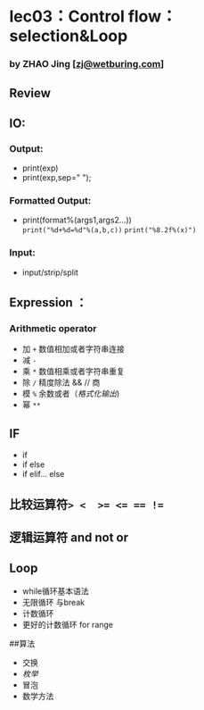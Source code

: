 ﻿# lec03：Control flow：selection&Loop
### by ZHAO Jing  [zj@wetburing.com]


## Review
## IO:
### Output:
- print(exp)
- print(exp,sep=" ");
### Formatted Output:
- print(format%(args1,args2...))  
```print("%d+%d=%d"%(a,b,c))```
```print("%8.2f%(x)")```
### Input: 
- input/strip/split
## Expression ：
### Arithmetic operator
- 加 ```+``` 数值相加或者字符串连接
- 减  ```-```
- 乘 ```*```  数值相乘或者字符串重复
- 除  ```/```   精度除法 &&  // 商
- 模 ```%``` 余数或者（*格式化输出*)
- 幂  ```**```
## IF
- if
- if else
- if elif... else
## 比较运算符```> <  >= <= == !=```
## 逻辑运算符 and not or

## Loop 
- while循环基本语法
- 无限循环 与break
- 计数循环
- 更好的计数循环 for range

##算法
- 交换
- *枚举*
- 冒泡
- 数学方法
